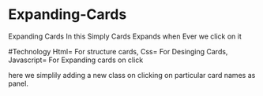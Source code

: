 # Expanding-Cards
Expanding Cards
In this Simply Cards Expands when Ever we click on it

#Technology
Html=  For structure cards, 
Css= For Desinging Cards,
Javascript= For Expanding cards on click 

here we simplily adding a new class on clicking on particular card names as panel.


